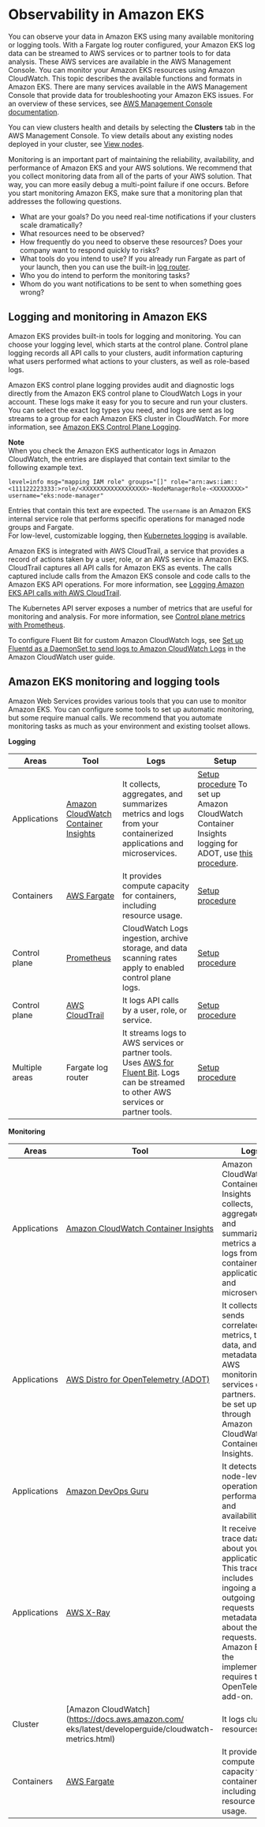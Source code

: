 # Observability in Amazon EKS<a name="eks-observe"></a>

You can observe your data in Amazon EKS using many available monitoring or logging tools\. With a Fargate log router configured, your Amazon EKS log data can be streamed to AWS services or to partner tools to for data analysis\. These AWS services are available in the AWS Management Console\. You can monitor your Amazon EKS resources using Amazon CloudWatch\. This topic describes the available functions and formats in Amazon EKS\. There are many services available in the AWS Management Console that provide data for troubleshooting your Amazon EKS issues\. For an overview of these services, see [AWS Management Console documentation](https://docs.aws.amazon.com/latest/gsg/learn-whats-new.html)\.

You can view clusters health and details by selecting the **Clusters** tab in the AWS Management Console\. To view details about any existing nodes deployed in your cluster, see [View nodes](view-nodes.md)\.

Monitoring is an important part of maintaining the reliability, availability, and performance of Amazon EKS and your AWS solutions\. We recommend that you collect monitoring data from all of the parts of your AWS solution\. That way, you can more easily debug a multi\-point failure if one occurs\. Before you start monitoring Amazon EKS, make sure that a monitoring plan that addresses the following questions\.
+ What are your goals? Do you need real\-time notifications if your clusters scale dramatically?
+ What resources need to be observed?
+ How frequently do you need to observe these resources? Does your company want to respond quickly to risks?
+ What tools do you intend to use? If you already run Fargate as part of your launch, then you can use the built\-in [log router](https://docs.aws.amazon.com/eks/latest/userguide/fargate-logging.html)\.
+ Who you do intend to perform the monitoring tasks?
+ Whom do you want notifications to be sent to when something goes wrong?

## Logging and monitoring in Amazon EKS<a name="logging-monitoring"></a>

Amazon EKS provides built\-in tools for logging and monitoring\. You can choose your logging level, which starts at the control plane\. Control plane logging records all API calls to your clusters, audit information capturing what users performed what actions to your clusters, as well as role\-based logs\.

Amazon EKS control plane logging provides audit and diagnostic logs directly from the Amazon EKS control plane to CloudWatch Logs in your account\. These logs make it easy for you to secure and run your clusters\. You can select the exact log types you need, and logs are sent as log streams to a group for each Amazon EKS cluster in CloudWatch\. For more information, see [Amazon EKS Control Plane Logging](control-plane-logs.md)\.

**Note**  
When you check the Amazon EKS authenticator logs in Amazon CloudWatch, the entries are displayed that contain text similar to the following example text\.  

```
level=info msg="mapping IAM role" groups="[]" role="arn:aws:iam::<111122223333:>role/<XXXXXXXXXXXXXXXXXX>-NodeManagerRole-<XXXXXXXX>" username="eks:node-manager"
```
Entries that contain this text are expected\. The `username` is an Amazon EKS internal service role that performs specific operations for managed node groups and Fargate\.  
For low\-level, customizable logging, then [Kubernetes logging](https://kubernetes.io/docs/concepts/cluster-administration/logging/) is available\.

Amazon EKS is integrated with AWS CloudTrail, a service that provides a record of actions taken by a user, role, or an AWS service in Amazon EKS\. CloudTrail captures all API calls for Amazon EKS as events\. The calls captured include calls from the Amazon EKS console and code calls to the Amazon EKS API operations\. For more information, see [Logging Amazon EKS API calls with AWS CloudTrail](logging-using-cloudtrail.md)\.

The Kubernetes API server exposes a number of metrics that are useful for monitoring and analysis\. For more information, see [Control plane metrics with Prometheus](prometheus.md)\.

To configure Fluent Bit for custom Amazon CloudWatch logs, see [Set up Fluentd as a DaemonSet to send logs to Amazon CloudWatch Logs](https://docs.aws.amazon.com/AmazonCloudWatch/latest/monitoring/Container-Insights-setup-logs.html) in the Amazon CloudWatch user guide\.

## Amazon EKS monitoring and logging tools<a name="eks_monitor_tools"></a>

Amazon Web Services provides various tools that you can use to monitor Amazon EKS\. You can configure some tools to set up automatic monitoring, but some require manual calls\. We recommend that you automate monitoring tasks as much as your environment and existing toolset allows\.


**Logging**  

| Areas | Tool | Logs | Setup | 
| --- | --- | --- | --- | 
| Applications | [Amazon CloudWatch Container Insights](https://docs.aws.amazon.com/AmazonECS/latest/developerguide/cloudwatch-container-insights.html) |  It collects, aggregates, and summarizes metrics and logs from your containerized applications and microservices\.  |  [Setup procedure](https://docs.aws.amazon.com/AmazonCloudWatch/latest/monitoring/deploy-container-insights-ECS-cluster.html) To set up Amazon CloudWatch Container Insights logging for ADOT, use [this procedure](https://docs.aws.amazon.com/AmazonCloudWatch/latest/monitoring/Container-Insights-EKS-otel.html)\.  | 
| Containers | [AWS Fargate](https://docs.aws.amazon.com/eks/latest/userguide/fargate-logging.html) |  It provides compute capacity for containers, including resource usage\.  |  [Setup procedure](https://docs.aws.amazon.com/eks/latest/userguide/fargate-getting-started.html)  | 
|  Control plane  |  [Prometheus](https://docs.aws.amazon.com/eks/latest/userguide/prometheus.html)  |  CloudWatch Logs ingestion, archive storage, and data scanning rates apply to enabled control plane logs\.  | [Setup procedure](https://prometheus.io/) | 
| Control plane | [AWS CloudTrail](https://docs.aws.amazon.com/eks/latest/userguide/logging-using-cloudtrail.html) | It logs API calls by a user, role, or service\. | [Setup procedure](https://docs.aws.amazon.com/awscloudtrail/latest/userguide/cloudtrail-create-and-update-a-trail.html) | 
|  Multiple areas  | Fargate log router |  It streams logs to AWS services or partner tools\. Uses [AWS for Fluent Bit](https://github.com/aws/aws-for-fluent-bit)\. Logs can be streamed to other AWS services or partner tools\.  | [Setup procedure](https://docs.aws.amazon.com/eks/latest/userguide/fargate-logging.html) | 


**Monitoring**  

| Areas | Tool | Logs | Setup | 
| --- | --- | --- | --- | 
|  Applications  | [Amazon CloudWatch Container Insights](https://docs.aws.amazon.com/AmazonECS/latest/developerguide/cloudwatch-container-insights.html) |  Amazon CloudWatch Container Insights collects, aggregates, and summarizes metrics and logs from your containerized applications and microservices\.  |  [Setup procedure for the AWS Management Console](https://docs.aws.amazon.com/AmazonCloudWatch/latest/monitoring/deploy-container-insights-ECS-cluster.html)  | 
| Applications | [AWS Distro for OpenTelemetry \(ADOT\)](https://aws-otel.github.io/docs/introduction) |  It collects and sends correlated metrics, trace data, and metadata to AWS monitoring services or partners\. It can be set up through Amazon CloudWatch Container Insights\.  |  [Setup procedure](https://docs.aws.amazon.com/eks/latest/userguide/opentelemetry.html)  | 
| Applications | [Amazon DevOps Guru](https://aws.amazon.com/about-aws/whats-new/2021/11/amazon-devops-guru-coverage-amazon-eks-metrics-cluster/) | It detects node\-level operational performance and availability\. | Enable [Amazon CloudWatch Container Insights](https://docs.aws.amazon.com/AmazonCloudWatch/latest/monitoring/deploy-container-insights-EKS.html) | 
| Applications | [AWS X\-Ray](https://docs.aws.amazon.com/xray/latest/devguide/aws-xray.html) |  It receives trace data about your application\. This trace data includes ingoing and outgoing requests and metadata about the requests\. For Amazon EKS, the implementation requires the OpenTelemetry add\-on\.  | [Setup procedure](https://docs.aws.amazon.com/xray/latest/devguide/xray-instrumenting-your-app.html) | 
| Cluster | [Amazon CloudWatch](https://docs.aws.amazon.com/ eks/latest/developerguide/cloudwatch-metrics.html) |  It logs cluster resources\.  | n/a | 
| Containers | [AWS Fargate](https://docs.aws.amazon.com/eks/latest/userguide/fargate-logging.html) |  It provides compute capacity for containers, including resource usage\.  |  [Setup procedure](https://docs.aws.amazon.com/AmazonCloudWatch/latest/monitoring/deploy-container-insights-ECS-cluster.html)  | 